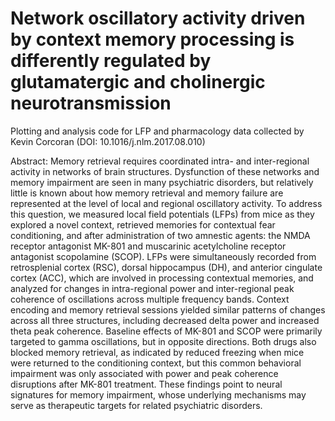 # Network oscillatory activity driven by context memory processing is differently regulated by glutamatergic and cholinergic neurotransmission

Plotting and analysis code for LFP and pharmacology data collected by Kevin Corcoran (DOI: 10.1016/j.nlm.2017.08.010)

Abstract:
Memory retrieval requires coordinated intra- and inter-regional activity in networks of brain structures. Dysfunction of these networks and memory impairment are seen in many psychiatric disorders, but relatively little is known about how memory retrieval and memory failure are represented at the level of local and regional oscillatory activity. To address this question, we measured local field potentials (LFPs) from mice as they explored a novel context, retrieved memories for contextual fear conditioning, and after administration of two amnestic agents: the NMDA receptor antagonist MK-801 and muscarinic acetylcholine receptor antagonist scopolamine (SCOP). LFPs were simultaneously recorded from retrosplenial cortex (RSC), dorsal hippocampus (DH), and anterior cingulate cortex (ACC), which are involved in processing contextual memories, and analyzed for changes in intra-regional power and inter-regional peak coherence of oscillations across multiple frequency bands. Context encoding and memory retrieval sessions yielded similar patterns of changes across all three structures, including decreased delta power and increased theta peak coherence. Baseline effects of MK-801 and SCOP were primarily targeted to gamma oscillations, but in opposite directions. Both drugs also blocked memory retrieval, as indicated by reduced freezing when mice were returned to the conditioning context, but this common behavioral impairment was only associated with power and peak coherence disruptions after MK-801 treatment. These findings point to neural signatures for memory impairment, whose underlying mechanisms may serve as therapeutic targets for related psychiatric disorders.
